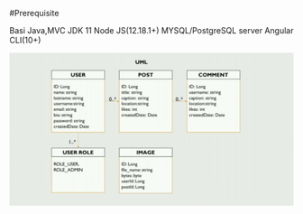 #Prerequisite 

Basi Java,MVC
JDK 11
Node JS(12.18.1+)
MYSQL/PostgreSQL server
Angular CLI(10+)

![ERD](docs/erd.png)

